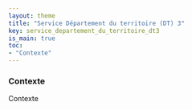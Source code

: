 ```yaml
---
layout: theme
title: "Service Département du territoire (DT) 3"
key: service_departement_du_territoire_dt3
is_main: true
toc:
- "Contexte"
---
```


### Contexte
Contexte
